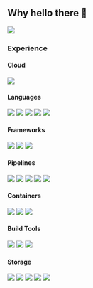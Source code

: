## Why hello there 👋

![](https://forthebadge.com/images/badges/makes-people-smile.svg)

### Experience
#### Cloud
![](https://img.shields.io/badge/AWS-FC6D26?style=flat-square&logo=Amazon-AWS&logoColor=white)

#### Languages
![](https://img.shields.io/badge/Java-informational?style=flat-square&logo=java&logoColor=white&color=007396)
![](https://img.shields.io/badge/C%23-informational?style=flat-square&logo=c%23&logoColor=white&color=00599C)
![](https://img.shields.io/badge/C++-informational?style=flat-square&logo=c%2B%2B&logoColor=white&color=00599C)
![](https://img.shields.io/badge/Python-informational?style=flat-square&logo=python&logoColor=white&color=3776AB)
![](https://img.shields.io/badge/Typescript-informational?style=flat-square&logo=typescript&logoColor=white&color=007ACC)

#### Frameworks
![](https://img.shields.io/badge/Spring-informational?style=flat-square&logo=spring&logoColor=white&color=6DB33F)
![](https://img.shields.io/badge/Junit-informational?style=flat-square&logo=junit5&logoColor=white&color=25A162)
![](https://img.shields.io/badge/Spock-informational?style=flat-square&logoColor=white&color=000000)

#### Pipelines
![](https://img.shields.io/badge/Jenkins-informational?style=flat-square&logo=jenkins&logoColor=white&color=D24939)
![](https://img.shields.io/badge/Bamboo-informational?style=flat-square&logo=bamboo&logoColor=white&color=0052CC)
![](https://img.shields.io/badge/CodePipeline-informational?style=flat-square&logo=amazon-aws&logoColor=white&color=232F3E)
![](https://img.shields.io/badge/GitLab-FC6D26?logo=gitlab&logoColor=fff&style=flat-square)
![](https://img.shields.io/badge/GitHub%20Actions-2088FF?logo=githubactions&logoColor=fff&style=flat-square)

#### Containers
![](https://img.shields.io/badge/Docker-informational?style=flat-square&logo=docker&logoColor=white&color=2496ED)
![](https://img.shields.io/badge/Terraform-844FBA?logo=terraform&logoColor=fff&style=flat-square)
![](https://img.shields.io/badge/Kubernetes-326CE5?logo=kubernetes&logoColor=fff&style=flat-square)

#### Build Tools
![](https://img.shields.io/badge/Gradle-informational?style=flat-square&logo=gradle&logoColor=white&color=02303A)
![](https://img.shields.io/badge/Maven-informational?style=flat-square&logo=apache-maven&logoColor=white&color=C71A36)
![](https://img.shields.io/badge/NPM-informational?style=flat-square&logo=npm&logoColor=white&color=BD0004)

#### Storage
![](https://img.shields.io/badge/Postgresql-336791?style=flat-square&logo=postgresql&logoColor=white)
![](https://img.shields.io/badge/MySql-informational?style=flat-square&logo=mysql&logoColor=white&color=4479A1)
![](https://img.shields.io/badge/MSSQL-informational?style=flat-square&logo=Microsoft-SQL-Server&logoColor=white&color=CC2927)
![](https://img.shields.io/badge/Dynamo%20DB-informational?style=flat-square&logo=Amazon-DynamoDB&logoColor=white&color=4053D6)
![](https://img.shields.io/badge/S3-informational?style=flat-square&logo=Amazon-S3&logoColor=white&color=#569A31)
